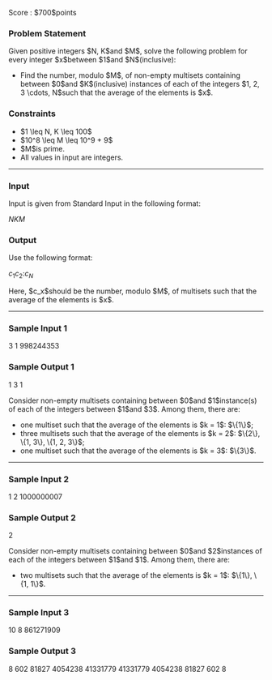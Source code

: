 
<div>

<span>

<span>

<p>
Score : $700$points
</p>

<div>

<section>

### **Problem Statement**

<p>
Given positive integers $N, K$and $M$, solve the following problem for every integer $x$between $1$and $N$(inclusive):
</p>

<ul>

<li>
Find the number, modulo $M$, of non-empty multisets containing between $0$and $K$(inclusive) instances of each of the integers $1, 2, 3 \cdots, N$such that the average of the elements is $x$.
</li>

</ul>

</section>

</div>

<div>

<section>

### **Constraints**

<ul>

<li>
$1 \leq N, K \leq 100$
</li>

<li>
$10^8 \leq M \leq 10^9 + 9$
</li>

<li>
$M$is prime.
</li>

<li>
All values in input are integers.
</li>

</ul>

</section>

</div>

---

<div>

<div>

<section>

### **Input**

<p>
Input is given from Standard Input in the following format:
</p>

<div>

$N$$K$$M$
</div>

</section>

</div>

<div>

<section>

### **Output**

<p>
Use the following format:
</p>

<div>

$c_1$$c_2$$:$$c_N$
</div>

<p>
Here, $c_x$should be the number, modulo $M$, of multisets such that the average of the elements is $x$.
</p>

</section>

</div>

</div>

---

<div>

<section>

### **Sample Input 1**

<div>

3 1 998244353

</div>

</section>

</div>

<div>

<section>

### **Sample Output 1**

<div>

1
3
1

</div>

<p>
Consider non-empty multisets containing between $0$and $1$instance(s) of each of the integers between $1$and $3$. Among them, there are:
</p>

<ul>

<li>
one multiset such that the average of the elements is $k = 1$: $\{1\}$;
</li>

<li>
three multisets such that the average of the elements is $k = 2$: $\{2\}, \{1, 3\}, \{1, 2, 3\}$;
</li>

<li>
one multiset such that the average of the elements is $k = 3$: $\{3\}$.
</li>

</ul>

</section>

</div>

---

<div>

<section>

### **Sample Input 2**

<div>

1 2 1000000007

</div>

</section>

</div>

<div>

<section>

### **Sample Output 2**

<div>

2

</div>

<p>
Consider non-empty multisets containing between $0$and $2$instances of each of the integers between $1$and $1$. Among them, there are:
</p>

<ul>

<li>
two multisets such that the average of the elements is $k = 1$: $\{1\}, \{1, 1\}$.
</li>

</ul>

</section>

</div>

---

<div>

<section>

### **Sample Input 3**

<div>

10 8 861271909

</div>

</section>

</div>

<div>

<section>

### **Sample Output 3**

<div>

8
602
81827
4054238
41331779
41331779
4054238
81827
602
8

</div>

</section>

</div>

</span>

</span>

</div>
